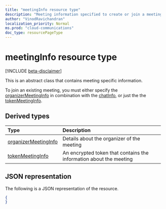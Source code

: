 ```yaml
---
title: "meetingInfo resource type"
description: "Meeting information specified to create or join a meeting."
author: "VinodRavichandran"
localization_priority: Normal
ms.prod: "cloud-communications"
doc_type: resourcePageType
---
```


# meetingInfo resource type

[!INCLUDE [beta-disclaimer](../../includes/beta-disclaimer.md)]

This is an abstract class that contains meeting specific information.
 
To join an existing meeting, you must either specify the [organizerMeetingInfo](organizermeetinginfo.md) 
in combination with the [chatInfo](./chatinfo.md), or just the
the [tokenMeetingInfo](tokenmeetinginfo.md).


## Derived types

| Type                                                 | Description                                                         |
|:-----------------------------------------------------|:--------------------------------------------------------------------|
| [organizerMeetingInfo](./organizermeetinginfo.md)    | Details about the organizer of the meeting                          |
| [tokenMeetingInfo](tokenmeetinginfo.md)              | An encrypted token that contains the information about the meeting  |

## JSON representation

The following is a JSON representation of the resource.

<!-- {
  "blockType": "resource",
  "optionalProperties": [

  ],
  "@odata.type": "microsoft.graph.meetingInfo"
}-->
```json
{
}
```

<!-- uuid: 8fcb5dbc-d5aa-4681-8e31-b001d5168d79
2015-10-25 14:57:30 UTC -->
<!--
{
  "type": "#page.annotation",
  "description": "meetingInfo resource",
  "keywords": "",
  "section": "documentation",
  "tocPath": "",
  "suppressions": []
}
-->
